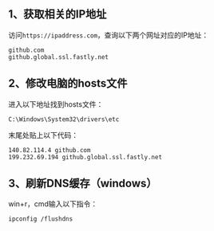 ## 1、获取相关的IP地址

访问`https://ipaddress.com`，查询以下两个网址对应的IP地址：

```
github.com
github.global.ssl.fastly.net
```

## 2、修改电脑的hosts文件

进入以下地址找到hosts文件：

```shell
C:\Windows\System32\drivers\etc
```

末尾处贴上以下代码：

```
140.82.114.4 github.com
199.232.69.194 github.global.ssl.fastly.net
```

## 3、刷新DNS缓存（windows）

win+r，cmd输入以下指令：

```shell
ipconfig /flushdns
```

